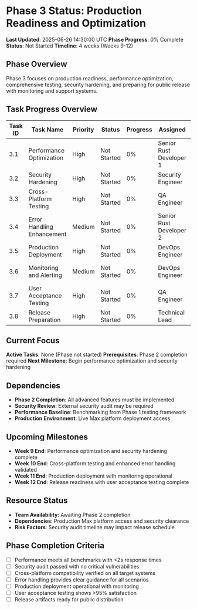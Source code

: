 # Phase 3 Status: Production Readiness and Optimization

**Last Updated**: 2025-06-26 14:30:00 UTC
**Phase Progress**: 0% Complete
**Status**: Not Started
**Timeline**: 4 weeks (Weeks 9-12)

## Phase Overview
Phase 3 focuses on production readiness, performance optimization, comprehensive testing, security hardening, and preparing for public release with monitoring and support systems.

## Task Progress Overview
| Task ID | Task Name | Priority | Status | Progress | Assigned | Due Date |
|---------|-----------|----------|--------|----------|----------|----------|
| 3.1 | Performance Optimization | High | Not Started | 0% | Senior Rust Developer 1 | Week 9 |
| 3.2 | Security Hardening | High | Not Started | 0% | Security Engineer | Week 9-10 |
| 3.3 | Cross-Platform Testing | High | Not Started | 0% | QA Engineer | Week 10 |
| 3.4 | Error Handling Enhancement | Medium | Not Started | 0% | Senior Rust Developer 2 | Week 10 |
| 3.5 | Production Deployment | High | Not Started | 0% | DevOps Engineer | Week 11 |
| 3.6 | Monitoring and Alerting | Medium | Not Started | 0% | DevOps Engineer | Week 11-12 |
| 3.7 | User Acceptance Testing | High | Not Started | 0% | QA Engineer | Week 12 |
| 3.8 | Release Preparation | High | Not Started | 0% | Technical Lead | Week 12 |

## Current Focus
**Active Tasks**: None (Phase not started)
**Prerequisites**: Phase 2 completion required
**Next Milestone**: Begin performance optimization and security hardening

## Dependencies
- **Phase 2 Completion**: All advanced features must be implemented
- **Security Review**: External security audit may be required
- **Performance Baseline**: Benchmarking from Phase 1 testing framework
- **Production Environment**: Live Max platform deployment access

## Upcoming Milestones
- **Week 9 End**: Performance optimization and security hardening complete
- **Week 10 End**: Cross-platform testing and enhanced error handling validated
- **Week 11 End**: Production deployment with monitoring operational
- **Week 12 End**: Release readiness with user acceptance testing complete

## Resource Status
- **Team Availability**: Awaiting Phase 2 completion
- **Dependencies**: Production Max platform access and security clearance
- **Risk Factors**: Security audit timeline may impact release schedule

## Phase Completion Criteria
- [ ] Performance meets all benchmarks with <2s response times
- [ ] Security audit passed with no critical vulnerabilities
- [ ] Cross-platform compatibility verified on all target systems
- [ ] Error handling provides clear guidance for all scenarios
- [ ] Production deployment operational with monitoring
- [ ] User acceptance testing shows >95% satisfaction
- [ ] Release artifacts ready for public distribution